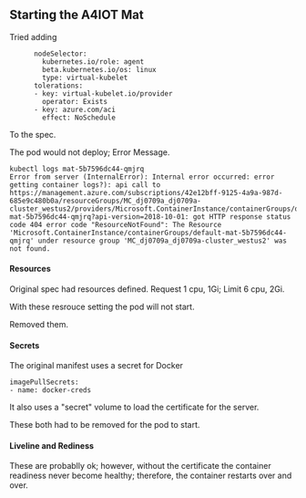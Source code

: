## Starting the A4IOT Mat

Tried adding 

```
      nodeSelector:
        kubernetes.io/role: agent
        beta.kubernetes.io/os: linux
        type: virtual-kubelet
      tolerations:
      - key: virtual-kubelet.io/provider
        operator: Exists
      - key: azure.com/aci
        effect: NoSchedule
```

To the spec.

The pod would not deploy;  Error Message.

```
kubectl logs mat-5b7596dc44-qmjrq
Error from server (InternalError): Internal error occurred: error getting container logs?): api call to https://management.azure.com/subscriptions/42e12bff-9125-4a9a-987d-685e9c480b0a/resourceGroups/MC_dj0709a_dj0709a-cluster_westus2/providers/Microsoft.ContainerInstance/containerGroups/default-mat-5b7596dc44-qmjrq?api-version=2018-10-01: got HTTP response status code 404 error code "ResourceNotFound": The Resource 'Microsoft.ContainerInstance/containerGroups/default-mat-5b7596dc44-qmjrq' under resource group 'MC_dj0709a_dj0709a-cluster_westus2' was not found.
```

#### Resources

Original spec had resources defined.  Request 1 cpu, 1Gi; Limit 6 cpu, 2Gi.

With these resrouce setting the pod will not start.

Removed them.

#### Secrets

The original manifest uses a secret for Docker


```
imagePullSecrets:
- name: docker-creds 
```

It also uses a "secret" volume to load the certificate for the server. 

These both had to be removed for the pod to start.

#### Liveline and Rediness

These are probablly ok; however, without the certificate the container readiness never become healthy; therefore, the container restarts over and over.


